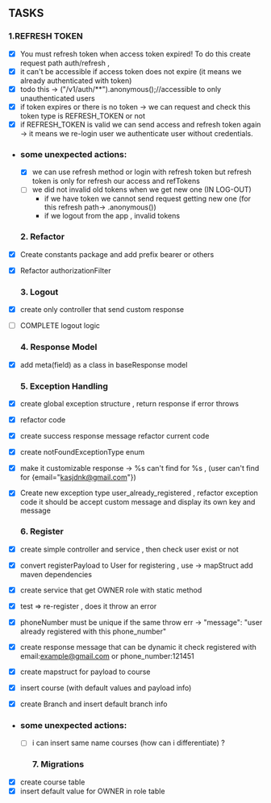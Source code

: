  ## TASKS
 ### 1.REFRESH TOKEN
- [x] You must refresh token when access token expired! To do this create request path auth/refresh , 
- [x] it can't be accessible if access token does not expire (it means we already authenticated with token)
- [x] todo this -> ("/v1/auth/**").anonymous();//accessible to only unauthenticated users
- [x] if token expires or there is no token -> we can request and check this token type is REFRESH_TOKEN or not
- [x] if REFRESH_TOKEN is valid we can send access and refresh token again -> it means we re-login user we authenticate user without credentials. 
- ### some unexpected actions:
  - [x] we can use refresh method or login with refresh token but refresh token is only for refresh our access and refTokens
  - [ ] we did not invalid old tokens when we get new one (IN LOG-OUT)
    - if we have token we cannot send request  getting new one (for this refresh path-> .anonymous())
    - if we logout from the app , invalid tokens 
  ### 2. Refactor
- [x] Create constants package and add prefix bearer or others
- [x] Refactor authorizationFilter 
  ### 3. Logout
- [x] create only controller that send custom response
- [ ] COMPLETE logout logic
  ### 4. Response Model
- [x] add meta(field) as a class in baseResponse model
  ### 5. Exception Handling
- [x] create global exception structure , return response if error throws
- [x] refactor code
- [x] create success response message refactor current code
- [x] create notFoundExceptionType enum 
- [x] make it customizable response -> %s can't find for %s , (user can't find for {email="kasjdnk@gmail.com"}) 
- [x] Create new exception type user_already_registered , refactor exception code it should be accept custom message
 and display its own key and message

  ### 6. Register
- [x] create simple controller and service , then check user exist or not
- [x] convert registerPayload to User for registering , use -> mapStruct add maven dependencies
- [x] create service that get OWNER role with static method
- [x] test => re-register ,  does it throw an error
- [x] phoneNumber must be unique if the same throw err -> "message": "user already registered with this phone_number"
- [x] create response message that can be dynamic it check registered with email:example@gmail.com or  phone_number:121451
- [x] create mapstruct for payload to course
- [x] insert course (with default values and payload info)
- [x] create Branch and insert default branch info
- ### some unexpected actions:
  - [ ] i can insert same name courses (how can i differentiate) ?

      ### 7. Migrations
- [x] create course table 
- [x] insert default value for OWNER in role table
